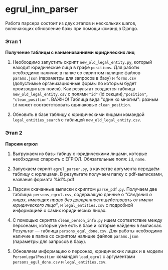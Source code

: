 # egrul_inn_parser

Работа парсера состоит из двух этапов и нескольких шагов, включающих обновление базы при помощи команд в Django.

### Этап 1

**Получение таблицы с наименованиями юридических лиц**

1. Необходимо запустить скрипт `new_old_legal_entity.py`, который находит юридические лица в графе `positions`. Для работы необходимо наличие в папке со скриптом налицие файлов `params.json` (параметры для запросов в базу) и `forms.csv` (допустимые организационные формы по которым будет производиться поиск). Как результат создается таблица `new_old_legal_entity.csv` с полями `"id"` (id секции),`"position"`, `"clean_position"`. ВАЖНО! Таблица вида "один ко многим": разным `id` может соответствовать одинаковые `clean_position`. 

2. Обновить в базе таблицу с юридическими лицами командой `legal_entities_search` с таблицей `new_old_legal_entity.csv`.


### Этап 2

**Парсим егрюл**

1. Выгружаем из базы табицу с юридическими лицами, которые необходимо спарсить с ЕГРЮЛ. Обязательные поля: `id`, `name`.

2. Запускаем скрипт `egrul_parser.py`, в качестве аргумента передаём таблицу с юрлицами. В результате получаем папку с pdf-выписками, названия формата %id%.pdf

3. Парсим скачанные выписки скриптом `parse_pdf.py`. Получаем  две таблицы: `persons_egrul.csv`, содержащую данные о _"Сведения о лицах, имеющих право без доверенности действовать от имени юридического лица"_, и `legal_entities.csv` с подробной информацией о самих юридических лицах.

4. С помощью скрипта `clean_person_info.py` ищем соответствие между персонами, которые уже есть в базе и которые найдены в выписках. Результат — таблица `persons_egul_done.csv`. Для работы необходимо наличие в папке со скриптом налицие файлов `params.json` (параметры для запросов в базу).

5. Обновляем информацию о персонах, юридических лицах и в модели `PersonLegalPosition` командой `load_egrul` с аргументами `persons_egul_done.csv` и `legal_entities.csv`.
